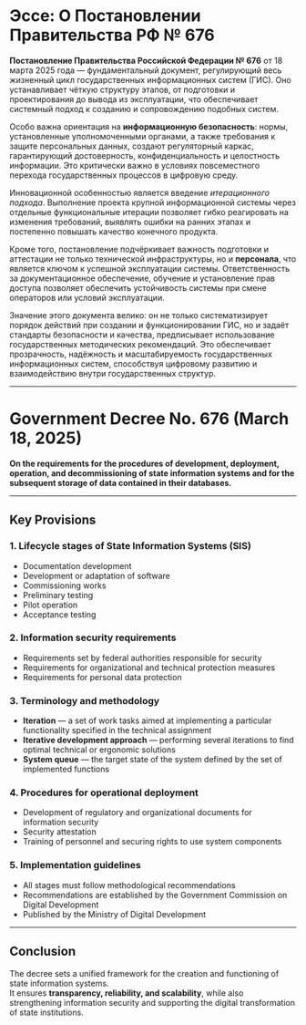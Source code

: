 # Эссе: О Постановлении Правительства РФ № 676

**Постановление Правительства Российской Федерации № 676** от 18 марта 2025 года — фундаментальный документ, регулирующий весь жизненный цикл государственных информационных систем (ГИС). Оно устанавливает чёткую структуру этапов, от подготовки и проектирования до вывода из эксплуатации, что обеспечивает системный подход к созданию и сопровождению подобных систем.

Особо важна ориентация на **информационную безопасность**: нормы, установленные уполномоченными органами, а также требования к защите персональных данных, создают регуляторный каркас, гарантирующий достоверность, конфиденциальность и целостность информации. Это критически важно в условиях повсеместного перехода государственных процессов в цифровую среду.

Инновационной особенностью является введение _итерационного подхода_. Выполнение проекта крупной информационной системы через отдельные функциональные итерации позволяет гибко реагировать на изменения требований, выявлять ошибки на ранних этапах и постепенно повышать качество конечного продукта.

Кроме того, постановление подчёркивает важность подготовки и аттестации не только технической инфраструктуры, но и **персонала**, что является ключом к успешной эксплуатации системы. Ответственность за документационное обеспечение, обучение и установление прав доступа позволяет обеспечить устойчивость системы при смене операторов или условий эксплуатации.

Значение этого документа велико: он не только систематизирует порядок действий при создании и функционировании ГИС, но и задаёт стандарты безопасности и качества, предписывает использование государственных методических рекомендаций. Это обеспечивает прозрачность, надёжность и масштабируемость государственных информационных систем, способствуя цифровому развитию и взаимодействию внутри государственных структур.

---

# Government Decree No. 676 (March 18, 2025)

**On the requirements for the procedures of development, deployment, operation, and decommissioning of state information systems and for the subsequent storage of data contained in their databases.**

---

## Key Provisions

### 1. Lifecycle stages of State Information Systems (SIS)

- Documentation development
- Development or adaptation of software
- Commissioning works
- Preliminary testing
- Pilot operation
- Acceptance testing

### 2. Information security requirements

- Requirements set by federal authorities responsible for security
- Requirements for organizational and technical protection measures
- Requirements for personal data protection

### 3. Terminology and methodology

- **Iteration** — a set of work tasks aimed at implementing a particular functionality specified in the technical assignment
- **Iterative development approach** — performing several iterations to find optimal technical or ergonomic solutions
- **System queue** — the target state of the system defined by the set of implemented functions

### 4. Procedures for operational deployment

- Development of regulatory and organizational documents for information security
- Security attestation
- Training of personnel and securing rights to use system components

### 5. Implementation guidelines

- All stages must follow methodological recommendations
- Recommendations are established by the Government Commission on Digital Development
- Published by the Ministry of Digital Development

---

## Conclusion

The decree sets a unified framework for the creation and functioning of state information systems.  
It ensures **transparency, reliability, and scalability**, while also strengthening information security and supporting the digital transformation of state institutions.
